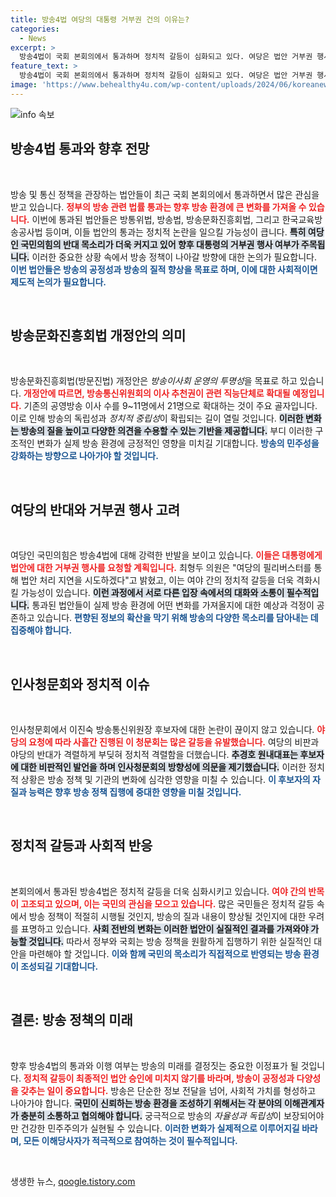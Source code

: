 ```yaml
---
title: 방송4법 여당의 대통령 거부권 건의 이유는?
categories:
  - News
excerpt: >
  방송4법이 국회 본회의에서 통과하며 정치적 갈등이 심화되고 있다. 여당은 법안 거부권 행사를 요청할 예정이고, 이진숙 방통위원장 후보자의 인사청문회는 막말로 얼룩졌다. 향후 전개가 주목된다!
feature_text: >
  방송4법이 국회 본회의에서 통과하며 정치적 갈등이 심화되고 있다. 여당은 법안 거부권 행사를 요청할 예정이고, 이진숙 방통위원장 후보자의 인사청문회는 막말로 얼룩졌다. 향후 전개가 주목된다!
image: 'https://www.behealthy4u.com/wp-content/uploads/2024/06/koreanews.jpg'
---
```


<p><img src="https://www.behealthy4u.com/wp-content/uploads/2024/06/koreanews.jpg" alt="info 속보" /></p>

<h2 data-ke-size="size26">방송4법 통과와 향후 전망</h2>

<p data-ke-size="size16">&nbsp;</p>

<p>방송 및 통신 정책을 관장하는 법안들이 최근 국회 본회의에서 통과하면서 많은 관심을 받고 있습니다. <b><span style="color: #ee2323;">정부의 방송 관련 법률 통과는 향후 방송 환경에 큰 변화를 가져올 수 있습니다.</span></b> 이번에 통과된 법안들은 방통위법, 방송법, 방송문화진흥회법, 그리고 한국교육방송공사법 등이며, 이들 법안의 통과는 정치적 논란을 일으킬 가능성이 큽니다. <b><span style="background-color: #21538527;">특히 여당인 국민의힘의 반대 목소리가 더욱 커지고 있어 향후 대통령의 거부권 행사 여부가 주목됩니다.</span></b> 이러한 중요한 상황 속에서 방송 정책이 나아갈 방향에 대한 논의가 필요합니다. <b><span style="color: #1a5490;">이번 법안들은 방송의 공정성과 방송의 질적 향상을 목표로 하며, 이에 대한 사회적이면 제도적 논의가 필요합니다.</span></b></p>

<p data-ke-size="size16">&nbsp;</p>

<h2 data-ke-size="size26">방송문화진흥회법 개정안의 의미</h2>

<p data-ke-size="size16">&nbsp;</p>

<p>방송문화진흥회법(방문진법) 개정안은 <em>방송이사회 운영의 투명성</em>을 목표로 하고 있습니다. <b><span style="color: #ee2323;">개정안에 따르면, 방송통신위원회의 이사 추천권이 관련 직능단체로 확대될 예정입니다.</span></b> 기존의 공영방송 이사 수를 9~11명에서 21명으로 확대하는 것이 주요 골자입니다. 이로 인해 방송의 독립성과 <em>정치적 중립성</em>이 확립되는 길이 열릴 것입니다. <b><span style="background-color: #21538527;">이러한 변화는 방송의 질을 높이고 다양한 의견을 수용할 수 있는 기반을 제공합니다.</span></b> 부디 이러한 구조적인 변화가 실제 방송 환경에 긍정적인 영향을 미치길 기대합니다. <b><span style="color: #1a5490;">방송의 민주성을 강화하는 방향으로 나아가야 할 것입니다.</span></b></p>

<p data-ke-size="size16">&nbsp;</p>

<h2 data-ke-size="size26">여당의 반대와 거부권 행사 고려</h2>

<p data-ke-size="size16">&nbsp;</p>

<p>여당인 국민의힘은 방송4법에 대해 강력한 반발을 보이고 있습니다. <b><span style="color: #ee2323;">이들은 대통령에게 법안에 대한 거부권 행사를 요청할 계획입니다.</span></b> 최형두 의원은 "여당의 필리버스터를 통해 법안 처리 지연을 시도하겠다"고 밝혔고, 이는 여야 간의 정치적 갈등을 더욱 격화시킬 가능성이 있습니다. <b><span style="background-color: #21538527;">이런 과정에서 서로 다른 입장 속에서의 대화와 소통이 필수적입니다.</span></b> 통과된 법안들이 실제 방송 환경에 어떤 변화를 가져올지에 대한 예상과 걱정이 공존하고 있습니다. <b><span style="color: #1a5490;">편향된 정보의 확산을 막기 위해 방송의 다양한 목소리를 담아내는 데 집중해야 합니다.</span></b></p>

<p data-ke-size="size16">&nbsp;</p>

<h2 data-ke-size="size26">인사청문회와 정치적 이슈</h2>

<p data-ke-size="size16">&nbsp;</p>

<p>인사청문회에서 이진숙 방송통신위원장 후보자에 대한 논란이 끊이지 않고 있습니다. <b><span style="color: #ee2323;">야당의 요청에 따라 사흘간 진행된 이 청문회는 많은 갈등을 유발했습니다.</span></b> 여당의 비판과 야당의 반대가 격렬하게 부딪혀 정치적 격렬함을 더했습니다. <b><span style="background-color: #21538527;">추경호 원내대표는 후보자에 대한 비판적인 발언을 하며 인사청문회의 방향성에 의문을 제기했습니다.</span></b> 이러한 정치적 상황은 방송 정책 및 기관의 변화에 심각한 영향을 미칠 수 있습니다. <b><span style="color: #1a5490;">이 후보자의 자질과 능력은 향후 방송 정책 집행에 중대한 영향을 미칠 것입니다.</span></b></p>

<p data-ke-size="size16">&nbsp;</p>

<h2 data-ke-size="size26">정치적 갈등과 사회적 반응</h2>

<p data-ke-size="size16">&nbsp;</p>

<p>본회의에서 통과된 방송4법은 정치적 갈등을 더욱 심화시키고 있습니다. <b><span style="color: #ee2323;">여야 간의 반목이 고조되고 있으며, 이는 국민의 관심을 모으고 있습니다.</span></b> 많은 국민들은 정치적 갈등 속에서 방송 정책이 적절히 시행될 것인지, 방송의 질과 내용이 향상될 것인지에 대한 우려를 표명하고 있습니다. <b><span style="background-color: #21538527;">사회 전반의 변화는 이러한 법안이 실질적인 결과를 가져와야 가능할 것입니다.</span></b> 따라서 정부와 국회는 방송 정책을 원활하게 집행하기 위한 실질적인 대안을 마련해야 할 것입니다. <b><span style="color: #1a5490;">이와 함께 국민의 목소리가 직접적으로 반영되는 방송 환경이 조성되길 기대합니다.</span></b></p>

<p data-ke-size="size16">&nbsp;</p>

<h2 data-ke-size="size26">결론: 방송 정책의 미래</h2>

<p data-ke-size="size16">&nbsp;</p>

<p>향후 방송4법의 통과와 이행 여부는 방송의 미래를 결정짓는 중요한 이정표가 될 것입니다. <b><span style="color: #ee2323;">정치적 갈등이 최종적인 법안 승인에 미치지 않기를 바라며, 방송이 공정성과 다양성을 갖추는 일이 중요합니다.</span></b> 방송은 단순한 정보 전달을 넘어, 사회적 가치를 형성하고 나아가야 합니다. <b><span style="background-color: #21538527;">국민이 신뢰하는 방송 환경을 조성하기 위해서는 각 분야의 이해관계자가 충분히 소통하고 협의해야 합니다.</span></b> 궁극적으로 방송의 <em>자율성과 독립성</em>이 보장되어야만 건강한 민주주의가 실현될 수 있습니다. <b><span style="color: #1a5490;">이러한 변화가 실제적으로 이루어지길 바라며, 모든 이해당사자가 적극적으로 참여하는 것이 필수적입니다.</span></b></p>

<p data-ke-size="size16">&nbsp;</p>
생생한 뉴스, <a href="https://qoogle.tistory.com" rel="dofollow">qoogle.tistory.com</a>



